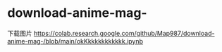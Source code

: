 # download-anime-mag-
下载图片
https://colab.research.google.com/github/Map987/download-anime-mag-/blob/main/okKkkkkkkkkkkk.ipynb
